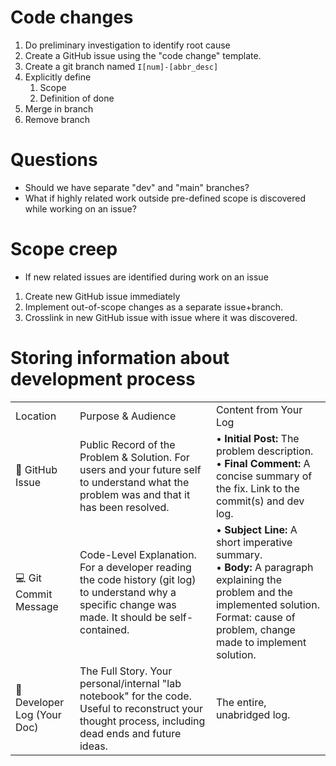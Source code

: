 # Code changes
1. Do preliminary investigation to identify root cause
2. Create a GitHub issue using the "code change" template.
3. Create a git branch named `I[num]-[abbr_desc]`
4. Explicitly define
	1. Scope
	2. Definition of done
5. Merge in branch
6. Remove branch
# Questions
* Should we have separate "dev" and "main" branches?
* What if highly related work outside pre-defined scope is discovered while working on an issue?

# Scope creep
+ If new related issues are identified during work on an issue
1. Create new GitHub issue immediately
2. Implement out-of-scope changes as a separate issue+branch.
3. Crosslink in new GitHub issue with issue where it was discovered.

# Storing information about development process

|                             |                                                                                                                                                       |                                                                                                                                                                                              |
| --------------------------- | ----------------------------------------------------------------------------------------------------------------------------------------------------- | -------------------------------------------------------------------------------------------------------------------------------------------------------------------------------------------- |
| Location                    | Purpose & Audience                                                                                                                                    | Content from Your Log                                                                                                                                                                        |
| 📝 GitHub Issue             | Public Record of the Problem & Solution. For users and your future self to understand what the problem was and that it has been resolved.             | • **Initial Post:** The problem description.  <br>• **Final Comment:** A concise summary of the fix. Link to the commit(s) and dev log.                                                      |
| 💻 Git Commit Message       | Code-Level Explanation. For a developer reading the code history (git log) to understand why a specific change was made. It should be self-contained. | • **Subject Line:** A short imperative summary.<br>• **Body:** A paragraph explaining the problem and the implemented solution. Format: cause of problem, change made to implement solution. |
| 📓 Developer Log (Your Doc) | The Full Story. Your personal/internal "lab notebook" for the code. Useful to reconstruct your thought process, including dead ends and future ideas. | The entire, unabridged log.                                                                                                                                                                  |
